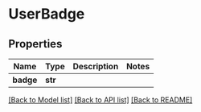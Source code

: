 # UserBadge


## Properties
Name | Type | Description | Notes
------------ | ------------- | ------------- | -------------
**badge** | **str** |  | 

[[Back to Model list]](../README.md#documentation-for-models) [[Back to API list]](../README.md#documentation-for-api-endpoints) [[Back to README]](../README.md)



